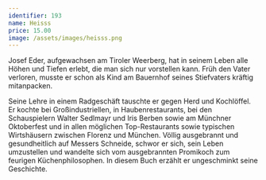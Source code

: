 ```yaml
---
identifier: 193
name: Heisss
price: 15.00
image: /assets/images/heisss.png
---
```

Josef Eder, aufgewachsen am Tiroler Weerberg,
hat in seinem Leben alle Höhen und Tiefen
erlebt, die man sich nur vorstellen kann.
Früh den Vater verloren, musste er schon
als Kind am Bauernhof seines Stiefvaters
kräftig mitanpacken.

<!-- more -->

Seine Lehre in einem
Radgeschäft tauschte er gegen Herd und Kochlöffel.
Er kochte bei Großindustriellen, in Haubenrestaurants,
bei den Schauspielern Walter Sedlmayr und
Iris Berben sowie am Münchner Oktoberfest
und in allen möglichen Top-Restaurants sowie
typischen Wirtshäusern zwischen Florenz und München.
Völlig ausgebrannt und gesundheitlich auf
Messers Schneide, schwor er sich, sein Leben
umzustellen und wandelte sich vom ausgebrannten
Promikoch zum feurigen Küchenphilosophen.
In diesem Buch erzählt er ungeschminkt seine Geschichte.

